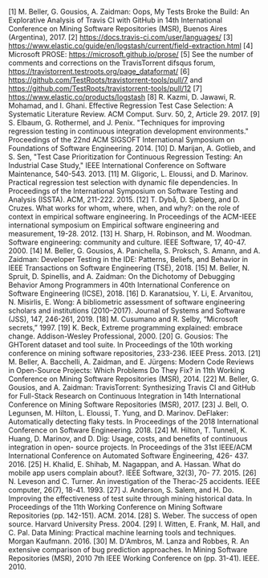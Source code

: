 [1] M. Beller, G. Gousios, A. Zaidman: Oops, My Tests Broke the Build: An Explorative Analysis of Travis CI with GitHub in
14th International Conference on Mining Software Repositories (MSR), Buenos Aires (Argentina), 2017.
[2] https://docs.travis-ci.com/user/languages/
[3] https://www.elastic.co/guide/en/logstash/current/field-extraction.html
[4] Microsoft PROSE: https://microsoft.github.io/prose/
[5] See the number of comments and corrections on the TravisTorrent difsqus forum,
https://travistorrent.testroots.org/page_dataformat/
[6] https://github.com/TestRoots/travistorrent-tools/pull/7 and https://github.com/TestRoots/travistorrent-tools/pull/12
[7] https://www.elastic.co/products/logstash
[8] R. Kazmi, D. Jawawi, R. Mohamad, and I. Ghani. Effective Regression Test Case Selection: A Systematic Literature Review.
ACM Comput. Surv. 50, 2, Article 29. 2017.
[9] S. Elbaum, G. Rothermel, and J. Penix. "Techniques for improving regression testing in continuous integration
development environments." Proceedings of the 22nd ACM SIGSOFT International Symposium on Foundations of Software
Engineering. 2014.
[10] D. Marijan, A. Gotlieb, and S. Sen, "Test Case Prioritization for Continuous Regression Testing: An Industrial Case
Study," IEEE International Conference on Software Maintenance, 540-543. 2013.
[11] M. Gligoric, L. Eloussi, and D. Marinov. Practical regression test selection with dynamic file dependencies. In
Proceedings of the International Symposium on Software Testing and Analysis (ISSTA). ACM, 211-222. 2015.
[12] T. Dybå, D. Sjøberg, and D. Cruzes. What works for whom, where, when, and why?: on the role of context in empirical
software engineering. In Proceedings of the ACM-IEEE international symposium on Empirical software engineering and
measurement, 19-28. 2012.
[13] H. Sharp, H. Robinson, and M. Woodman. Software engineering: community and culture. IEEE Software, 17, 40-47.
2000.
[14] M. Beller, G. Gousios, A. Panichella, S. Proksch, S. Amann, and A. Zaidman: Developer Testing in the IDE: Patterns,
Beliefs, and Behavior in IEEE Transactions on Software Engineering (TSE), 2018.
[15] M. Beller, N. Spruit, D. Spinellis, and A. Zaidman: On the Dichotomy of Debugging Behavior Among Programmers in
40th International Conference on Software Engineering (ICSE), 2018.
[16] D. Karanatsiou, Y. Li, E. Arvanitou, N. Misirlis, E. Wong: A bibliometric assessment of software engineering scholars and
institutions (2010–2017). Journal of Systems and Software (JSS), 147, 246-261, 2019.
[18] M. Cusumano and R. Selby, “Microsoft secrets,” 1997.
[19] K. Beck, Extreme programming explained: embrace change. Addison-Wesley Professional, 2000.
[20] G. Gousios: The GHTorent dataset and tool suite. In Proceedings of the 10th working conference on mining software
repositories, 233-236. IEEE Press. 2013.
[21] M. Beller, A. Bacchelli, A. Zaidman, and E. Jürgens: Modern Code Reviews in Open-Source Projects: Which Problems Do
They Fix? in 11th Working Conference on Mining Software Repositories (MSR), 2014.
[22] M. Beller, G. Gousios, and A. Zaidman: TravisTorrent: Synthesizing Travis CI and GitHub for Full-Stack Research on
Continuous Integration in 14th International Conference on Mining Software Repositories (MSR), 2017.
[23] J. Bell, O. Legunsen, M. Hilton, L. Eloussi, T. Yung, and D. Marinov. DeFlaker: Automatically detecting flaky tests. In
Proceedings of the 2018 International Conference on Software Engineering. 2018.
[24] M. Hilton, T. Tunnell, K. Huang, D. Marinov, and D. Dig: Usage, costs, and benefits of continuous integration in open-
source projects. In Proceedings of the 31st IEEE/ACM International Conference on Automated Software Engineering, 426-
437. 2016.
[25] H. Khalid, E. Shihab, M. Nagappan, and A. Hassan. What do mobile app users complain about?. IEEE Software, 32(3), 70-
77. 2015.
[26] N. Leveson and C. Turner. An investigation of the Therac-25 accidents. IEEE computer, 26(7), 18-41. 1993.
[27] J. Anderson, S. Salem, and H. Do. Improving the effectiveness of test suite through mining historical data. In
Proceedings of the 11th Working Conference on Mining Software Repositories (pp. 142-151). ACM. 2014.
[28] S. Weber. The success of open source. Harvard University Press. 2004.
[29] I. Witten, E. Frank, M. Hall, and C. Pal. Data Mining: Practical machine learning tools and techniques. Morgan
Kaufmann. 2016.
[30] M. D'Ambros, M. Lanza and Robbes, R. An extensive comparison of bug prediction approaches. In Mining Software
Repositories (MSR), 2010 7th IEEE Working Conference on (pp. 31-41). IEEE. 2010.
